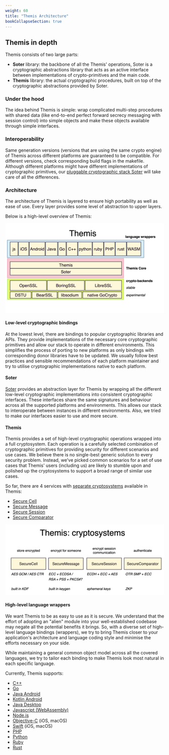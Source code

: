 ```yaml
---
weight: 60
title: "Themis Architecture"
bookCollapseSection: true
---
```


## Themis in depth

Themis consists of two large parts: 

* **Soter** library: the backbone of all the Themis' operations, Soter is a cryptographic abstractions library that acts as an active interface between implementations of crypto-primitives and the main code.
* **Themis** library: the actual cryptographic procedures, built on top of the cryptographic abstractions provided by Soter.

### Under the hood

The idea behind Themis is simple: wrap complicated multi-step procedures with shared data (like end-to-end perfect forward secrecy messaging with session control) into simple objects and make these objects available through simple interfaces.

### Interoperability

Same generation versions (versions that are using the same crypto engine) of Themis across different platforms are guaranteed to be compatible. For different versions, check corresponding build flags in the makefile. Although different platforms might have different implementations of cryptographic primitives, our [pluggable cryptographic stack Soter](/docs/themis/themis-architecture/soter/) will take care of all the differences.

### Architecture

The architecture of Themis is layered to ensure high portability as well as ease of use. Every layer provides some level of abstraction to upper layers. 

Below is a high-level overview of Themis:

![](/files/wiki/themis_architecture.png)

#### Low-level cryptographic bindings

At the lowest level, there are bindings to popular cryptographic libraries and APIs. They provide implementations of the necessary core cryptographic primitives and allow our stack to operate in different environments. This simplifies the process of porting to new platforms as only bindings with corresponding donor libraries have to be updated. We usually follow best practices and sensible recommendations of each platform maintainer and try to utilise cryptographic implementations native to each platform.

#### Soter

[Soter](/docs/themis/themis-architecture/soter/) provides an abstraction layer for Themis by wrapping all the different low-level cryptographic implementations into consistent cryptographic interfaces. These interfaces share the same signatures and behaviour across all the supported platforms and environments. This allows our stack to interoperate between instances in different environments. Also, we tried to make our interfaces easier to use and more secure.

#### Themis

Themis provides a set of high-level cryptographic operations wrapped into a full cryptosystem. Each operation is a carefully selected combination of cryptographic primitives for providing security for different scenarios and use cases. We believe there is no single-best generic solution to every security problem. Instead, we've picked common scenarios for a set of use cases that Themis' users (including us) are likely to stumble upon and polished up the cryptosystems to support a broad range of similar use cases. 

So far, there are 4 services with [separate cryptosystems](/docs/themis/crypto-theory/crypto-systems/) available in Themis:

- [Secure Cell](/docs/themis/crypto-theory/crypto-systems/secure-cell/)
- [Secure Message](/docs/themis/crypto-theory/crypto-systems/secure-message/)
- [Secure Session](/docs/themis/crypto-theory/crypto-systems/secure-session/)
- [Secure Comparator](/docs/themis/crypto-theory/crypto-systems/secure-comparator/)


![](/files/wiki/themis_cryptosystems.png)


#### High-level language wrappers

We want Themis to be as easy to use as it is secure. We understand that the effort of adopting an "alien" module into your well-established codebase may negate all the potential benefits it brings. So, with a diverse set of high-level language bindings (wrappers), we try to bring Themis closer to your application's architecture and language coding style and minimise the efforts necessary on your side. 

While maintaining a general common object model across all the covered languages, we try to tailor each binding to make Themis look most natural in each specific language. 

Currently, Themis supports:

* [C++](/docs/themis/languages/cpp/)
* [Go](/docs/themis/languages/go/)
* [Java Android](/docs/themis/languages/java-android/)
* [Kotlin Android](/docs/themis/languages/kotlin-android/) 
* [Java Desktop](/docs/themis/languages/java-desktop/)
* [Javascript (WebAssembly)](/docs/themis/languages/wasm/)
* [Node.js](/docs/themis/languages/nodejs/)
* [Objective-C](/docs/themis/languages/objc/) (iOS, macOS)
* [Swift](/docs/themis/languages/swift/) (iOS, macOS)
* [PHP](/docs/themis/languages/php/)
* [Python](/docs/themis/languages/python/)
* [Ruby](/docs/themis/languages/ruby/)
* [Rust](/docs/themis/languages/rust/)
